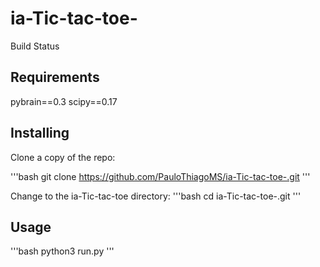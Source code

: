 # ia-Tic-tac-toe-
Build Status

## Requirements
pybrain==0.3
scipy==0.17

## Installing

Clone a copy of the repo:

'''bash
git clone https://github.com/PauloThiagoMS/ia-Tic-tac-toe-.git
'''

Change to the ia-Tic-tac-toe directory:
'''bash
cd ia-Tic-tac-toe-.git
'''

## Usage

'''bash
python3 run.py
'''
